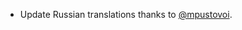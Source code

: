 - Update Russian translations thanks to [@mpustovoi](https://github.com/quinn-semele/expanded-storage/pull/13).
